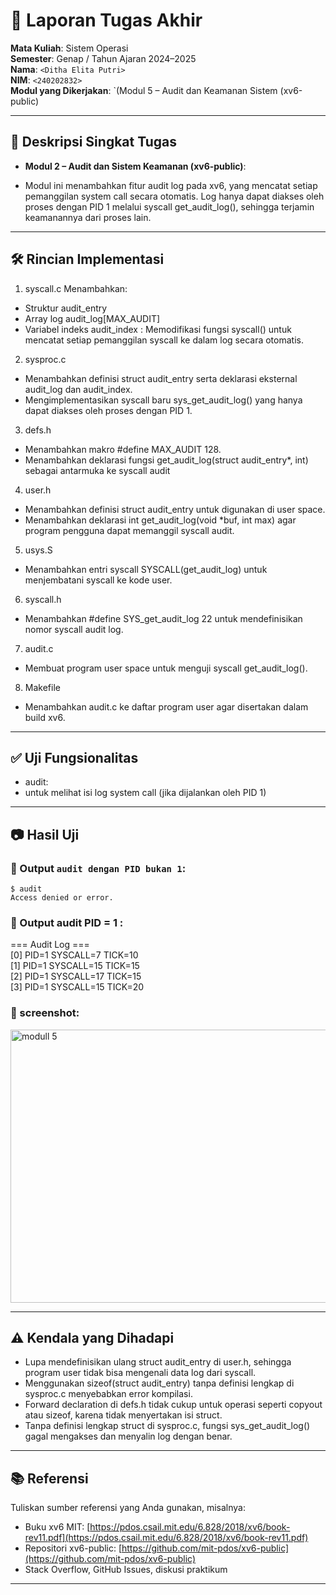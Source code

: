 # 📝 Laporan Tugas Akhir

**Mata Kuliah**: Sistem Operasi  
**Semester**: Genap / Tahun Ajaran 2024–2025  
**Nama**: `<Ditha Elita Putri>`  
**NIM**: `<240202832>`  
**Modul yang Dikerjakan**:
`(Modul 5 – Audit dan Keamanan Sistem (xv6-public)

---

## 📌 Deskripsi Singkat Tugas

* **Modul 2 – Audit dan Sistem Keamanan (xv6-public)**:
- Modul ini menambahkan fitur audit log pada xv6, yang mencatat setiap pemanggilan system call secara otomatis. Log hanya dapat diakses oleh proses dengan PID 1 melalui syscall get_audit_log(), sehingga terjamin keamanannya dari proses lain.  

---

## 🛠️ Rincian Implementasi

1. syscall.c
Menambahkan:
- Struktur audit_entry  
- Array log audit_log[MAX_AUDIT]  
- Variabel indeks audit_index : Memodifikasi fungsi syscall() untuk mencatat setiap pemanggilan syscall ke dalam log secara otomatis.  
2. sysproc.c
- Menambahkan definisi struct audit_entry serta deklarasi eksternal audit_log dan audit_index.  
- Mengimplementasikan syscall baru sys_get_audit_log() yang hanya dapat diakses oleh proses dengan PID 1.  

3. defs.h  
- Menambahkan makro #define MAX_AUDIT 128.  
- Menambahkan deklarasi fungsi get_audit_log(struct audit_entry*, int) sebagai antarmuka ke syscall audit  
4. user.h  
- Menambahkan definisi struct audit_entry untuk digunakan di user space.  
- Menambahkan deklarasi int get_audit_log(void *buf, int max) agar program pengguna dapat memanggil syscall audit.  
5. usys.S  
- Menambahkan entri syscall SYSCALL(get_audit_log) untuk menjembatani syscall ke kode user.  
6. syscall.h  
- Menambahkan #define SYS_get_audit_log 22 untuk mendefinisikan nomor syscall audit log.  
7. audit.c  
- Membuat program user space untuk menguji syscall get_audit_log().
8. Makefile
  - Menambahkan audit.c ke daftar program user agar disertakan dalam build xv6.
---


## ✅ Uji Fungsionalitas

- audit:  
- untuk melihat isi log system call (jika dijalankan oleh PID 1)  
---

## 📷 Hasil Uji

### 📍 Output `audit dengan PID bukan 1`:

```
$ audit  
Access denied or error.  
```
### 📍 Output audit PID = 1 :

=== Audit Log ===  
[0] PID=1 SYSCALL=7 TICK=10  
[1] PID=1 SYSCALL=15 TICK=15  
[2] PID=1 SYSCALL=17 TICK=15  
[3] PID=1 SYSCALL=15 TICK=20  

### 📸 screenshot:
<img width="644" height="437" alt="modull 5" src="https://github.com/user-attachments/assets/fc2f070f-ae28-4219-aaa1-24dd6708f008" />  


---

## ⚠️ Kendala yang Dihadapi

- Lupa mendefinisikan ulang struct audit_entry di user.h, sehingga program user tidak bisa mengenali data log dari syscall.  
- Menggunakan sizeof(struct audit_entry) tanpa definisi lengkap di sysproc.c menyebabkan error kompilasi.  
- Forward declaration di defs.h tidak cukup untuk operasi seperti copyout atau sizeof, karena tidak menyertakan isi struct.  
- Tanpa definisi lengkap struct di sysproc.c, fungsi sys_get_audit_log() gagal mengakses dan menyalin log dengan benar.  

---

## 📚 Referensi

Tuliskan sumber referensi yang Anda gunakan, misalnya:

* Buku xv6 MIT: [https://pdos.csail.mit.edu/6.828/2018/xv6/book-rev11.pdf](https://pdos.csail.mit.edu/6.828/2018/xv6/book-rev11.pdf)
* Repositori xv6-public: [https://github.com/mit-pdos/xv6-public](https://github.com/mit-pdos/xv6-public)
* Stack Overflow, GitHub Issues, diskusi praktikum

---
